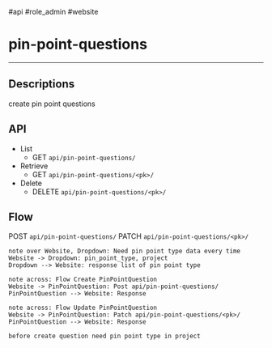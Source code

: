 #api #role_admin #website 
# pin-point-questions
---
## Descriptions
create pin point questions

## API
- List
	- GET `api/pin-point-questions/`
- Retrieve
	- GET `api/pin-point-questions/<pk>/`
- Delete
	- DELETE `api/pin-point-questions/<pk>/`

## Flow
POST `api/pin-point-questions/`
PATCH `api/pin-point-questions/<pk>/`

```plantuml
note over Website, Dropdown: Need pin point type data every time
Website -> Dropdown: pin_point_type, project
Dropdown --> Website: response list of pin point type

note across: Flow Create PinPointQuestion
Website -> PinPointQuestion: Post api/pin-point-questions/
PinPointQuestion --> Website: Response

note across: Flow Update PinPointQuestion
Website -> PinPointQuestion: Patch api/pin-point-questions/<pk>/
PinPointQuestion --> Website: Response
```

```ad-info
before create question need pin point type in project